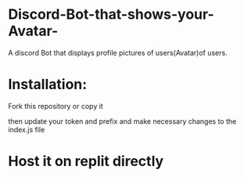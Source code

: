 # Discord-Bot-that-shows-your-Avatar-

A discord Bot that displays profile pictures of users(Avatar)of users.

# Installation:

Fork this repository or copy it

then update your token and prefix and make necessary changes to the index.js file

# Host it on replit directly
